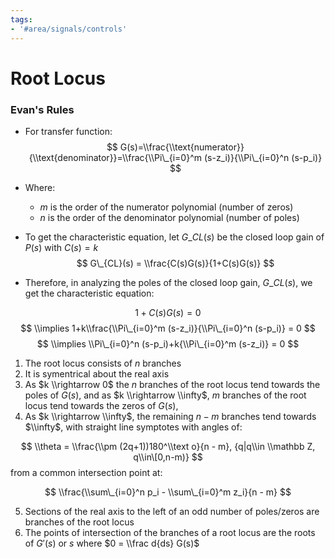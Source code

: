 ```yaml
---
tags:
- '#area/signals/controls'
---
```


# Root Locus

### Evan's Rules

- For transfer function:
  $$
  G(s)=\\frac{\\text{numerator}}{\\text{denominator}}=\\frac{\\Pi\_{i=0}^m (s-z_i)}{\\Pi\_{i=0}^n (s-p_i)}
  $$

- Where:

  - $m$ is the order of the numerator polynomial (number of zeros)
  - $n$ is the order of the denominator polynomial (number of poles)

- To get the characteristic equation, let $G\_{CL}(s)$ be the closed loop gain of $P(s)$ with $C(s)=k$
  $$
  G\_{CL}(s) = \\frac{C(s)G(s)}{1+C(s)G(s)}
  $$

- Therefore, in analyzing the poles of the closed loop gain, $G\_{CL}(s)$, we get the characteristic equation:

$$
1+C(s)G(s) = 0
$$
$$
\\implies 1+k\\frac{\\Pi\_{i=0}^m (s-z_i)}{\\Pi\_{i=0}^n (s-p_i)} = 0
$$
$$
\\implies \\Pi\_{i=0}^n (s-p_i)+k{\\Pi\_{i=0}^m (s-z_i)} = 0
$$

1. The root locus consists of $n$ branches
1. It is symentrical about the real axis
1. As $k \\rightarrow 0$ the $n$ branches of the root locus tend towards the poles of $G(s)$, and as $k \\rightarrow \\infty$,  $m$ branches of the root locus tend towards the zeros of $G(s)$,
1. As $k \\rightarrow \\infty$, the remaining $n-m$ branches tend towards $\\infty$, with straight line symptotes with angles of:

$$
\\theta = \\frac{\\pm (2q+1))180^\\text o}{n - m}, {q|q\\in \\mathbb Z, q\\in\[0,n-m)}
$$
from a common intersection point at:

$$
\\frac{\\sum\_{i=0}^n p_i - \\sum\_{i=0}^m z_i}{n - m}
$$

5. Sections of the real axis to the left of an odd number of poles/zeros are branches of the root locus
1. The points of intersection of the branches of a root locus are the roots of $G'(s)$ or $s$ where $0 = \\frac d{ds} G(s)$